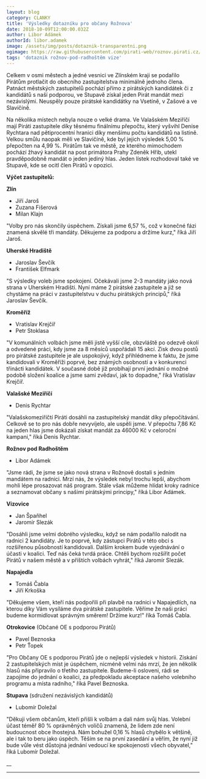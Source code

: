 ```yaml
---
layout: blog
category: CLANKY
title: 'Výsledky dotazníku pro občany Rožnova'
date: 2018-10-09T12:00:00.032Z
author: Libor Adámek
authorId: libor.adamek
image: /assets/img/posts/dotaznik-transparentni.png
ogimage: https://raw.githubusercontent.com/pirati-web/roznov.pirati.cz/master/assets/img/posts/dotaznik-transparentni.png
tags: 'dotaznik rožnov-pod-radhoštěm vize'
---
```

Celkem v osmi městech a jedné vesnici ve Zlínském kraji se podařilo Pirátům protlačit do obecního zastupitelstva minimálně jednoho člena. Patnáct městských zastupitelů pochází přímo z pirátských kandidátek či z kandidátů s naší podporou, ve Stupavě získal jeden Pirát mandát mezi nezávislými. Neuspěly pouze pirátské kandidátky na Vsetíně, v Zašové a ve Slavičíně.

Na několika místech nebyla nouze o velké drama. Ve Valašském Meziříčí mají Piráti zastupitele díky těsnému finálnímu přepočtu, který vyšvihl Denise Rychtara nad pětiprocentní hranici díky menšímu počtu kandidátů na listině. Velkou smůlu naopak měli ve Slavičíně, kde byl jejich výsledek 5,00 % přepočten na 4,99 %. Pirátům tak ve městě, ze kterého mimochodem pochází žhavý kandidát na post primátora Prahy Zdeněk Hřib, utekl pravděpodobně mandát o jeden jediný hlas. Jeden lístek rozhodoval také ve Stupavě, kde se ocitl člen Pirátů v opozici.

__Výčet zastupitelů:__

__Zlín__
- Jiří Jaroš
- Zuzana Fišerová
- Milan Klajn

"Volby pro nás skončily úspěchem. Získali jsme 6,57 %, což v konečné fázi znamená skvělé tři mandáty. Děkujeme za podporu a držíme kurz," říká Jiří Jaroš.

__Uherské Hradiště__
- Jaroslav Ševčík
- František Elfmark

"S výsledky voleb jsme spokojení. Očekávali jsme 2-3 mandáty jako nová strana v Uherském Hradišti. Nyní máme 2 pirátské zastupitele a již se chystáme na práci v zastupitelstvu v duchu pirátských principů," říká Jaroslav Ševčík.

__Kroměříž__
- Vratislav Krejčíř
- Petr Stoklasa

"V komunálních volbách jsme měli jistě vyšší cíle, obzvláště po odezvě okolí a odvedené práci, kdy jsme za 8 měsíců uspořádali 15 akcí. Zisk dvou postů pro pirátské zastupitele je ale uspokojivý, když přihlédneme k faktu, že jsme kandidovali v Kroměříži poprvé, bez známých osobností a v konkurenci třinácti kandidátek. V současné době již probíhají první jednání o možné podobě složení koalice a jsme sami zvědaví, jak to dopadne," říká Vratislav Krejčíř.

__Valašské Meziříčí__
- Denis Rychtar

"Valašskomeziříčtí Piráti dosáhli na zastupitelský mandát díky přepočítávání. Celkově se to pro nás dobře nevyvíjelo, ale uspěli jsme. V přepočtu 7,86 Kč na jeden hlas jsme dokázali získat mandát za 46000 Kč v celoroční kampani," říká Denis Rychtar.

__Rožnov pod Radhoštěm__
- Libor Adámek

"Jsme rádi, že jsme se jako nová strana v Rožnově dostali s jedním mandátem na radnici. Mrzí nás, že výsledek nebyl trochu lepší, abychom mohli lépe prosazovat náš program. Stále však můžeme hlídat kroky radnice a seznamovat občany s našimi pirátskými principy," říká Libor Adámek.

__Vizovice__
- Jan Špaňhel
- Jaromír Slezák

"Dosáhli jsme velmi dobrého výsledku, když se nám podařilo nalodit na radnici 2 kandidáty. Je to poprvé, kdy zástupci Pirátů v této obci s rozšířenou působností kandidovali. Dalším krokem bude vyjednávání o účasti v koalici. Teď nás čeká tvrdá práce. Chtěli bychom rozšířit počet Pirátů v našem městě a v příštích volbách vyhrát," říká Jaromír Slezák.

__Napajedla__
- Tomáš Čabla
- Jiří Krkoška

"Děkujeme všem, kteří nás podpořili při plavbě na radnici v Napajedlích, na kterou díky Vám vysíláme dva pirátské zastupitele. Věříme že naši práci budeme kormidlovat správným směrem! Držíme kurz!" říká Tomáš Čabla.

__Otrokovice__ (Občané OE s podporou Pirátů)
- Pavel Beznoska
- Petr Ťopek

"Pro Občany OE s podporou Pirátů jde o nejlepší výsledek v historii. Získání 2 zastupitelských míst je úspěchem, nicméně velmi nás mrzí, že jen několik hlasů nás připravilo o třetího zastupitele. Budeme-li osloveni, rádi se zapojíme do jednání o koalici, za předpokladu akceptace našeho volebního programu a místa radního," říká Pavel Beznoska.

__Stupava__ (sdružení nezávislých kandidátů)
- Lubomír Doležal

"Děkuji všem občanům, kteří přišli k volbám a dali nám svůj hlas. Volební účast téměř 80 % oprávněných voličů znamená, že lidem zde není budoucnost obce lhostejná. Nám bohužel 0,16 % hlasů chybělo k většině, ale i tak to beru jako úspěch. Těším se na první zasedání a věřím, že nyní již bude vůle vést důstojná jednání vedoucí ke spokojenosti všech obyvatel," říká Lubomír Doležal.

__

- - -
